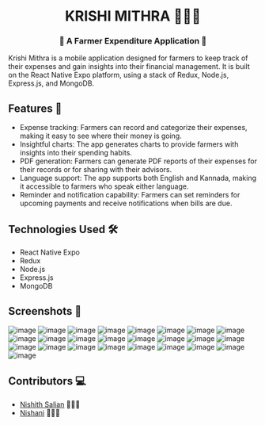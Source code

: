 <h1 align="center">KRISHI MITHRA 🧑🏽‍🌾</h1>

<h3 align="center">🌱 A Farmer Expenditure Application 📱</h3>


Krishi Mithra is a mobile application designed for farmers to keep track of their expenses and gain insights into their financial management. It is built on the React Native Expo platform, using a stack of Redux, Node.js, Express.js, and MongoDB.

## Features 📜
- Expense tracking: Farmers can record and categorize their expenses, making it easy to see where their money is going.
- Insightful charts: The app generates charts to provide farmers with insights into their spending habits.
- PDF generation: Farmers can generate PDF reports of their expenses for their records or for sharing with their advisors.
- Language support: The app supports both English and Kannada, making it accessible to farmers who speak either language.
- Reminder and notification capability: Farmers can set reminders for upcoming payments and receive notifications when bills are due.

## Technologies Used 🛠️
- React Native Expo
- Redux
- Node.js
- Express.js
- MongoDB

## Screenshots 📸

![image](https://user-images.githubusercontent.com/69235125/226275316-be43e75e-b085-4560-b5bc-c1290f18cfe7.png) ![image](https://user-images.githubusercontent.com/69235125/226275348-db700f79-a6d6-443e-9499-dae62f9dfb03.png) ![image](https://user-images.githubusercontent.com/69235125/226275369-b10cf6c9-8349-4068-8a0c-6c00e414e1b3.png) ![image](https://user-images.githubusercontent.com/69235125/226275391-e665f0b5-657d-4b82-8847-85ed9181bf29.png) ![image](https://user-images.githubusercontent.com/69235125/226275648-73131370-eb6d-489d-bd93-371a11bf7dc6.png) ![image](https://user-images.githubusercontent.com/69235125/226275686-66a97de5-7e16-49d4-831d-aee88f133d3b.png) ![image](https://user-images.githubusercontent.com/69235125/226275698-ff5fed89-9e5b-415e-a5e8-79009bdf211e.png) ![image](https://user-images.githubusercontent.com/69235125/226275709-92c0dd23-46e5-438b-978d-a858501b0d14.png) ![image](https://user-images.githubusercontent.com/69235125/226275749-202a720c-f17d-478a-ae0b-70a0964ebd82.png) ![image](https://user-images.githubusercontent.com/69235125/226275788-d1a2ce2f-dc58-4925-96f6-1c9d8e044d9c.png) ![image](https://user-images.githubusercontent.com/69235125/226275803-504f501d-f9e0-4d29-96ab-1b46021b994a.png) ![image](https://user-images.githubusercontent.com/69235125/226275843-085cef5d-1812-4a71-a91e-6467132280c7.png) ![image](https://user-images.githubusercontent.com/69235125/226275958-80b73bbd-c561-433e-af85-d51704e82bcc.png) ![image](https://user-images.githubusercontent.com/69235125/226275986-c4b660da-ed6d-4f6b-9179-e83026e72a9b.png) ![image](https://user-images.githubusercontent.com/69235125/226276013-b2428442-9b80-4370-9f61-0f462eaf3fa9.png) ![image](https://user-images.githubusercontent.com/69235125/226276034-d14f5696-8350-4bb3-ac21-33708820144b.png) ![image](https://user-images.githubusercontent.com/69235125/226276061-156b5214-8c22-4702-927d-e6c3fe4ef29c.png) ![image](https://user-images.githubusercontent.com/69235125/226276082-354a8013-dbce-41ab-b06a-5a871950eae4.png) ![image](https://user-images.githubusercontent.com/69235125/226276104-4202b7a4-f8da-437a-8729-5ffa7773b8ca.png) ![image](https://user-images.githubusercontent.com/69235125/226276123-6224f377-3613-41a1-9ab2-ebb1ef5d81a7.png) ![image](https://user-images.githubusercontent.com/69235125/226276159-2dc853f4-1f9a-420a-b4a9-dd881fc8df57.png) ![image](https://user-images.githubusercontent.com/69235125/226276193-eef47681-cc0c-4c69-ae13-b773a4d1860e.png) ![image](https://user-images.githubusercontent.com/69235125/226276226-7c195668-26a5-4ed2-9f9f-3b9d48c8015e.png) ![image](https://user-images.githubusercontent.com/69235125/226276252-34453e47-bfbb-41f0-8ed2-193c8afa8f62.png) ![image](https://user-images.githubusercontent.com/69235125/226276276-25152a95-3bf9-4438-bebb-54446c0ceb1a.png)

## Contributors 💻
- [Nishith Salian](https://github.com/dead1art) 👨🏽‍💻
- [Nishani](https://github.com/Nishani18) 👩🏽‍💻






















